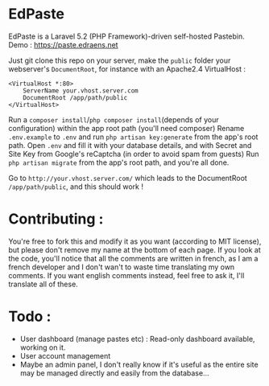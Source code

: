 # EdPaste
EdPaste is a Laravel 5.2 (PHP Framework)-driven self-hosted Pastebin. Demo : https://paste.edraens.net

Just git clone this repo on your server, make the `public` folder your webserver's `DocumentRoot`, for instance with an Apache2.4 VirtualHost :
```
<VirtualHost *:80>
    ServerName your.vhost.server.com
    DocumentRoot /app/path/public
</VirtualHost>
```
Run a `composer install`/`php composer install`(depends of your configuration) within the app root path (you'll need composer)
Rename `.env.example` to `.env` and run `php artisan key:generate` from the app's root path.
Open `.env` and fill it with your database details, and with Secret and Site Key from Google's reCaptcha (in order to avoid spam from guests)
Run `php artisan migrate` from the app's root path, and you're all done.

Go to `http://your.vhost.server.com/` which leads to the DocumentRoot `/app/path/public`, and this should work !

# Contributing :
You're free to fork this and modify it as you want (according to MIT license), but please don't remove my name at the bottom of each page. If you look at the code, you'll notice that all the comments are written in french, as I am a french developer and I don't wan't to waste time translating my own comments. If you want english comments instead, feel free to ask it, I'll translate all of these.

# Todo :
- User dashboard (manage pastes etc) : Read-only dashboard available, working on it.
- User account management
- Maybe an admin panel, I don't really know if it's useful as the entire site may be managed directly and easily from the database...
